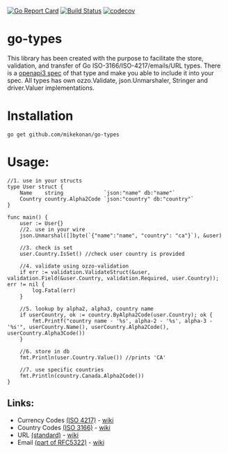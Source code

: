 [![Go Report Card](https://goreportcard.com/badge/github.com/mikekonan/go-types)](https://goreportcard.com/report/github.com/mikekonan/go-types) [![Build Status](https://travis-ci.com/mikekonan/go-types.svg?branch=main)](https://travis-ci.com/mikekonan/go-types) [![codecov](https://codecov.io/gh/mikekonan/go-types/branch/main/graph/badge.svg?token=83Q04OW4I1)](https://codecov.io/gh/mikekonan/go-types)
# go-types
This library has been created with the purpose to facilitate the store, validation, and transfer of Go ISO-3166/ISO-4217/emails/URL types. There is a [openapi3 spec](https://github.com/mikekonan/go-types/blob/main/swagger.yaml) of that type and make you able to include it into your spec. All types has own ozzo.Validate, json.Unmarshaler, Stringer and driver.Valuer implementations.

# Installation
```go get github.com/mikekonan/go-types```
# Usage:
	//1. use in your structs
	type User struct {
		Name    string             `json:"name" db:"name"`
		Country country.Alpha2Code `json:"country" db:"country"`
	}

	func main() {
		user := User{}
		//2. use in your wire
		json.Unmarshal([]byte(`{"name":"name", "country": "ca"}`), &user)

		//3. check is set
		user.Country.IsSet() //check user country is provided

		//4. validate using ozzo-validation
		if err := validation.ValidateStruct(&user, validation.Field(&user.Country, validation.Required, user.Country)); err != nil {
			log.Fatal(err)
		}

		//5. lookup by alpha2, alpha3, country name
		if userCountry, ok := country.ByAlpha2Code(user.Country); ok {
			fmt.Printf("country name - '%s', alpha-2 - '%s', alpha-3 - '%s'", userCountry.Name(), userCountry.Alpha2Code(), userCountry.Alpha3Code())
		}

		//6. store in db
		fmt.Println(user.Country.Value()) //prints 'CA'

		//7. use specific countries
		fmt.Println(country.Canada.Alpha2Code())
	}
  
## Links:
- Currency Codes [(ISO 4217)](https://www.currency-iso.org/en/home/tables/table-a1.html) - [wiki](https://en.wikipedia.org/wiki/ISO_4217)
- Country Codes [(ISO 3166)](https://www.iso.org/iso-3166-country-codes.html) - [wiki](https://en.wikipedia.org/wiki/ISO_3166-2)
- URL [(standard)](https://url.spec.whatwg.org/) - [wiki](https://en.wikipedia.org/wiki/URL)
- Email [(part of RFC5322)](https://tools.ietf.org/html/rfc5322) - [wiki](https://en.wikipedia.org/wiki/Email_address)
